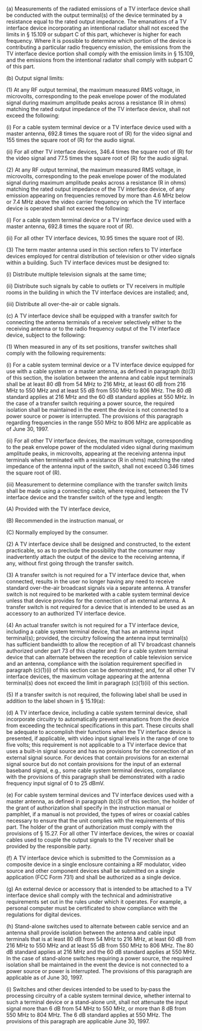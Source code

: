(a) Measurements of the radiated emissions of a TV interface device shall be conducted with the output terminal(s) of the device terminated by a resistance equal to the rated output impedance. The emanations of a TV interface device incorporating an intentional radiator shall not exceed the limits in § 15.109 or subpart C of this part, whichever is higher for each frequency. Where it is possible to determine which portion of the device is contributing a particular radio frequency emission, the emissions from the TV interface device portion shall comply with the emission limits in § 15.109, and the emissions from the intentional radiator shall comply with subpart C of this part.

(b) Output signal limits:

(1) At any RF output terminal, the maximum measured RMS voltage, in microvolts, corresponding to the peak envelope power of the modulated signal during maximum amplitude peaks across a resistance (R in ohms) matching the rated output impedance of the TV interface device, shall not exceed the following:

(i) For a cable system terminal device or a TV interface device used with a master antenna, 692.8 times the square root of (R) for the video signal and 155 times the square root of (R) for the audio signal.

(ii) For all other TV interface devices, 346.4 times the square root of (R) for the video signal and 77.5 times the square root of (R) for the audio signal.

(2) At any RF output terminal, the maximum measured RMS voltage, in microvolts, corresponding to the peak envelope power of the modulated signal during maximum amplitude peaks across a resistance (R in ohms) matching the rated output impedance of the TV interface device, of any emission appearing on frequencies removed by more than 4.6 MHz below or 7.4 MHz above the video carrier frequency on which the TV interface device is operated shall not exceed the following:

(i) For a cable system terminal device or a TV interface device used with a master antenna, 692.8 times the square root of (R).

(ii) For all other TV interface devices, 10.95 times the square root of (R).

(3) The term master antenna used in this section refers to TV interface devices employed for central distribution of television or other video signals within a building. Such TV interface devices must be designed to:

(i) Distribute multiple television signals at the same time;

(ii) Distribute such signals by cable to outlets or TV receivers in multiple rooms in the building in which the TV interface devices are installed; and,

(iii) Distribute all over-the-air or cable signals.
              

(c) A TV interface device shall be equipped with a transfer switch for connecting the antenna terminals of a receiver selectively either to the receiving antenna or to the radio frequency output of the TV interface device, subject to the following:

(1) When measured in any of its set positions, transfer switches shall comply with the following requirements:

(i) For a cable system terminal device or a TV interface device equipped for use with a cable system or a master antenna, as defined in paragraph (b)(3) of this section, the isolation between the antenna and cable input terminals shall be at least 80 dB from 54 MHz to 216 MHz, at least 60 dB from 216 MHz to 550 MHz and at least 55 dB from 550 MHz to 806 MHz. The 80 dB standard applies at 216 MHz and the 60 dB standard applies at 550 MHz. In the case of a transfer switch requiring a power source, the required isolation shall be maintained in the event the device is not connected to a power source or power is interrupted. The provisions of this paragraph regarding frequencies in the range 550 MHz to 806 MHz are applicable as of June 30, 1997.

(ii) For all other TV interface devices, the maximum voltage, corresponding to the peak envelope power of the modulated video signal during maximum amplitude peaks, in microvolts, appearing at the receiving antenna input terminals when terminated with a resistance (R in ohms) matching the rated impedance of the antenna input of the switch, shall not exceed 0.346 times the square root of (R).

(iii) Measurement to determine compliance with the transfer switch limits shall be made using a connecting cable, where required, between the TV interface device and the transfer switch of the type and length:

(A) Provided with the TV interface device,

(B) Recommended in the instruction manual, or

(C) Normally employed by the consumer.

(2) A TV interface device shall be designed and constructed, to the extent practicable, so as to preclude the possibility that the consumer may inadvertently attach the output of the device to the receiving antenna, if any, without first going through the transfer switch.

(3) A transfer switch is not required for a TV interface device that, when connected, results in the user no longer having any need to receive standard over-the-air broadcast signals via a separate antenna. A transfer switch is not required to be marketed with a cable system terminal device unless that device provides for the connection of an external antenna. A transfer switch is not required for a device that is intended to be used as an accessory to an authorized TV interface device.

(4) An actual transfer switch is not required for a TV interface device, including a cable system terminal device, that has an antenna input terminal(s); provided, the circuitry following the antenna input terminal(s) has sufficient bandwidth to allow the reception of all TV broadcast channels authorized under part 73 of this chapter and: For a cable system terminal device that can alternate between the reception of cable television service and an antenna, compliance with the isolation requirement specified in paragraph (c)(1)(i) of this section can be demonstrated; and, for all other TV interface devices, the maximum voltage appearing at the antenna terminal(s) does not exceed the limit in paragraph (c)(1)(ii) of this section.

(5) If a transfer switch is not required, the following label shall be used in addition to the label shown in § 15.19(a):
              

(d) A TV interface device, including a cable system terminal device, shall incorporate circuitry to automatically prevent emanations from the device from exceeding the technical specifications in this part. These circuits shall be adequate to accomplish their functions when the TV interface device is presented, if applicable, with video input signal levels in the range of one to five volts; this requirement is not applicable to a TV interface device that uses a built-in signal source and has no provisions for the connection of an external signal source. For devices that contain provisions for an external signal source but do not contain provisions for the input of an external baseband signal, e.g., some cable system terminal devices, compliance with the provisions of this paragraph shall be demonstrated with a radio frequency input signal of 0 to 25 dBmV.

(e) For cable system terminal devices and TV interface devices used with a master antenna, as defined in paragraph (b)(3) of this section, the holder of the grant of authorization shall specify in the instruction manual or pamphlet, if a manual is not provided, the types of wires or coaxial cables necessary to ensure that the unit complies with the requirements of this part. The holder of the grant of authorization must comply with the provisions of § 15.27. For all other TV interface devices, the wires or coaxial cables used to couple the output signals to the TV receiver shall be provided by the responsible party.

(f) A TV interface device which is submitted to the Commission as a composite device in a single enclosure containing a RF modulator, video source and other component devices shall be submitted on a single application (FCC Form 731) and shall be authorized as a single device.

(g) An external device or accessory that is intended to be attached to a TV interface device shall comply with the technical and administrative requirements set out in the rules under which it operates. For example, a personal computer must be certificated to show compliance with the regulations for digital devices.

(h) Stand-alone switches used to alternate between cable service and an antenna shall provide isolation between the antenna and cable input terminals that is at least 80 dB from 54 MHz to 216 MHz, at least 60 dB from 216 MHz to 550 MHz and at least 55 dB from 550 MHz to 806 MHz. The 80 dB standard applies at 216 MHz and the 60 dB standard applies at 550 MHz. In the case of stand-alone switches requiring a power source, the required isolation shall be maintained in the event the device is not connected to a power source or power is interrupted. The provisions of this paragraph are applicable as of June 30, 1997.

(i) Switches and other devices intended to be used to by-pass the processing circuitry of a cable system terminal device, whether internal to such a terminal device or a stand-alone unit, shall not attenuate the input signal more than 6 dB from 54 MHz to 550 MHz, or more than 8 dB from 550 MHz to 804 MHz. The 6 dB standard applies at 550 MHz. The provisions of this paragraph are applicable June 30, 1997.


